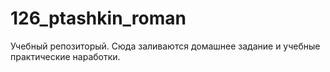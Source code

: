 # 126_ptashkin_roman
Учебный репозиторый. Сюда заливаются домашнее задание и учебные практические наработки.
